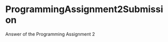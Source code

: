ProgrammingAssignment2Submission
================================

Answer of the Programming Assignment 2
